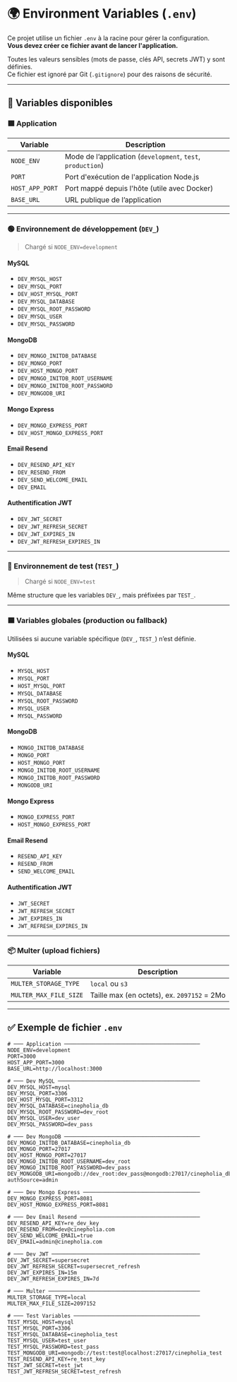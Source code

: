 # 🌍 Environment Variables (`.env`)

Ce projet utilise un fichier `.env` à la racine pour gérer la configuration.  
**Vous devez créer ce fichier avant de lancer l'application.**

Toutes les valeurs sensibles (mots de passe, clés API, secrets JWT) y sont définies.  
Ce fichier est ignoré par Git (`.gitignore`) pour des raisons de sécurité.

---

## 🔧 Variables disponibles

### 🟩 Application

| Variable        | Description                                                 |
| --------------- | ----------------------------------------------------------- |
| `NODE_ENV`      | Mode de l’application (`development`, `test`, `production`) |
| `PORT`          | Port d'exécution de l'application Node.js                   |
| `HOST_APP_PORT` | Port mappé depuis l'hôte (utile avec Docker)                |
| `BASE_URL`      | URL publique de l’application                               |

---

### 🟢 Environnement de développement (`DEV_`)

> Chargé si `NODE_ENV=development`

#### MySQL

- `DEV_MYSQL_HOST`
- `DEV_MYSQL_PORT`
- `DEV_HOST_MYSQL_PORT`
- `DEV_MYSQL_DATABASE`
- `DEV_MYSQL_ROOT_PASSWORD`
- `DEV_MYSQL_USER`
- `DEV_MYSQL_PASSWORD`

#### MongoDB

- `DEV_MONGO_INITDB_DATABASE`
- `DEV_MONGO_PORT`
- `DEV_HOST_MONGO_PORT`
- `DEV_MONGO_INITDB_ROOT_USERNAME`
- `DEV_MONGO_INITDB_ROOT_PASSWORD`
- `DEV_MONGODB_URI`

#### Mongo Express

- `DEV_MONGO_EXPRESS_PORT`
- `DEV_HOST_MONGO_EXPRESS_PORT`

#### Email Resend

- `DEV_RESEND_API_KEY`
- `DEV_RESEND_FROM`
- `DEV_SEND_WELCOME_EMAIL`
- `DEV_EMAIL`

#### Authentification JWT

- `DEV_JWT_SECRET`
- `DEV_JWT_REFRESH_SECRET`
- `DEV_JWT_EXPIRES_IN`
- `DEV_JWT_REFRESH_EXPIRES_IN`

---

### 🧪 Environnement de test (`TEST_`)

> Chargé si `NODE_ENV=test`

Même structure que les variables `DEV_`, mais préfixées par `TEST_`.

---

### 🟦 Variables globales (production ou fallback)

Utilisées si aucune variable spécifique (`DEV_`, `TEST_`) n’est définie.

#### MySQL

- `MYSQL_HOST`
- `MYSQL_PORT`
- `HOST_MYSQL_PORT`
- `MYSQL_DATABASE`
- `MYSQL_ROOT_PASSWORD`
- `MYSQL_USER`
- `MYSQL_PASSWORD`

#### MongoDB

- `MONGO_INITDB_DATABASE`
- `MONGO_PORT`
- `HOST_MONGO_PORT`
- `MONGO_INITDB_ROOT_USERNAME`
- `MONGO_INITDB_ROOT_PASSWORD`
- `MONGODB_URI`

#### Mongo Express

- `MONGO_EXPRESS_PORT`
- `HOST_MONGO_EXPRESS_PORT`

#### Email Resend

- `RESEND_API_KEY`
- `RESEND_FROM`
- `SEND_WELCOME_EMAIL`

#### Authentification JWT

- `JWT_SECRET`
- `JWT_REFRESH_SECRET`
- `JWT_EXPIRES_IN`
- `JWT_REFRESH_EXPIRES_IN`

---

### 📦 Multer (upload fichiers)

| Variable               | Description                                 |
| ---------------------- | ------------------------------------------- |
| `MULTER_STORAGE_TYPE`  | `local` ou `s3`                             |
| `MULTER_MAX_FILE_SIZE` | Taille max (en octets), ex. `2097152` = 2Mo |

---

## ✅ Exemple de fichier `.env`

```env
# ─── Application ───────────────────────────────────────────
NODE_ENV=development
PORT=3000
HOST_APP_PORT=3000
BASE_URL=http://localhost:3000

# ─── Dev MySQL ─────────────────────────────────────────────
DEV_MYSQL_HOST=mysql
DEV_MYSQL_PORT=3306
DEV_HOST_MYSQL_PORT=3312
DEV_MYSQL_DATABASE=cinepholia_db
DEV_MYSQL_ROOT_PASSWORD=dev_root
DEV_MYSQL_USER=dev_user
DEV_MYSQL_PASSWORD=dev_pass

# ─── Dev MongoDB ───────────────────────────────────────────
DEV_MONGO_INITDB_DATABASE=cinepholia_db
DEV_MONGO_PORT=27017
DEV_HOST_MONGO_PORT=27017
DEV_MONGO_INITDB_ROOT_USERNAME=dev_root
DEV_MONGO_INITDB_ROOT_PASSWORD=dev_pass
DEV_MONGODB_URI=mongodb://dev_root:dev_pass@mongodb:27017/cinepholia_db?authSource=admin

# ─── Dev Mongo Express ─────────────────────────────────────
DEV_MONGO_EXPRESS_PORT=8081
DEV_HOST_MONGO_EXPRESS_PORT=8081

# ─── Dev Email Resend ──────────────────────────────────────
DEV_RESEND_API_KEY=re_dev_key
DEV_RESEND_FROM=dev@cinepholia.com
DEV_SEND_WELCOME_EMAIL=true
DEV_EMAIL=admin@cinepholia.com

# ─── Dev JWT ───────────────────────────────────────────────
DEV_JWT_SECRET=supersecret
DEV_JWT_REFRESH_SECRET=supersecret_refresh
DEV_JWT_EXPIRES_IN=15m
DEV_JWT_REFRESH_EXPIRES_IN=7d

# ─── Multer ────────────────────────────────────────────────
MULTER_STORAGE_TYPE=local
MULTER_MAX_FILE_SIZE=2097152

# ─── Test Variables ────────────────────────────────────────
TEST_MYSQL_HOST=mysql
TEST_MYSQL_PORT=3306
TEST_MYSQL_DATABASE=cinepholia_test
TEST_MYSQL_USER=test_user
TEST_MYSQL_PASSWORD=test_pass
TEST_MONGODB_URI=mongodb://test:test@localhost:27017/cinepholia_test
TEST_RESEND_API_KEY=re_test_key
TEST_JWT_SECRET=test_jwt
TEST_JWT_REFRESH_SECRET=test_refresh
```
